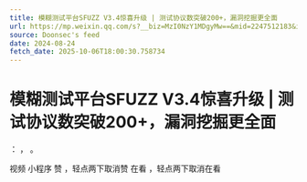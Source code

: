```yaml
---
title: 模糊测试平台SFUZZ V3.4惊喜升级 | 测试协议数突破200+，漏洞挖掘更全面
url: https://mp.weixin.qq.com/s?__biz=MzI0NzY1MDgyMw==&mid=2247512183&idx=1&sn=d4b15738828c6830361323236cab85bf
source: Doonsec's feed
date: 2024-08-24
fetch_date: 2025-10-06T18:00:30.758734
---
```


# 模糊测试平台SFUZZ V3.4惊喜升级 | 测试协议数突破200+，漏洞挖掘更全面

：
，
。

视频
小程序
赞
，轻点两下取消赞
在看
，轻点两下取消在看